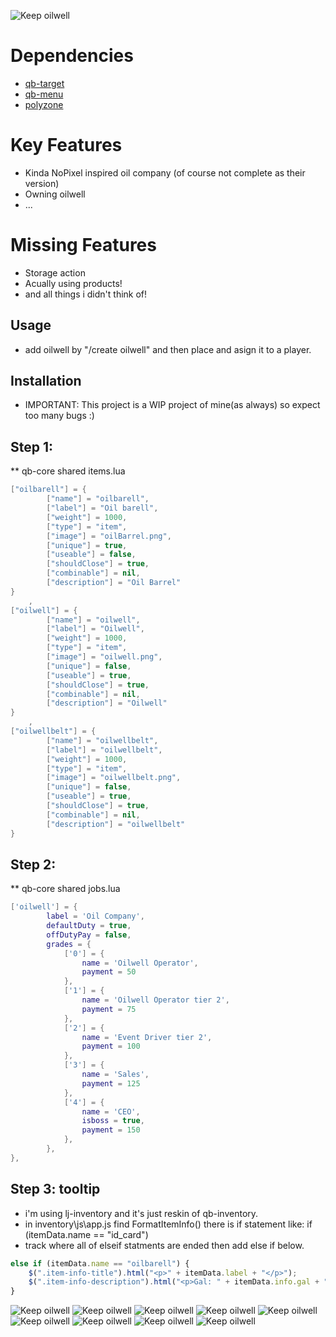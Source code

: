 ![Keep oilwell](https://raw.githubusercontent.com/swkeep/keep-oilwell/main/.github/images/banner2.png)

# Dependencies
* [qb-target](https://github.com/BerkieBb/qb-target)
* [qb-menu](https://github.com/qbcore-framework/qb-menu)
* [polyzone](https://github.com/qbcore-framework/PolyZone)

# Key Features
* Kinda NoPixel inspired oil company (of course not complete as their version)
* Owning oilwell
* ...

# Missing Features
* Storage action
* Acually using products!
* and all things i didn't think of! 

## Usage
* add oilwell by "/create oilwell" and then place and asign it to a player.

## Installation
* IMPORTANT: This project is a WIP project of mine(as always) so expect too many bugs :)

## Step 1:
** qb-core shared items.lua
```lua 
["oilbarell"] = {
		["name"] = "oilbarell",
		["label"] = "Oil barell",
		["weight"] = 1000,
		["type"] = "item",
		["image"] = "oilBarrel.png",
		["unique"] = true,
		["useable"] = false,
		["shouldClose"] = true,
		["combinable"] = nil,
		["description"] = "Oil Barrel"
}
	,
["oilwell"] = {
		["name"] = "oilwell",
		["label"] = "Oilwell",
		["weight"] = 1000,
		["type"] = "item",
		["image"] = "oilwell.png",
		["unique"] = false,
		["useable"] = true,
		["shouldClose"] = true,
		["combinable"] = nil,
		["description"] = "Oilwell"
}
	,
["oilwellbelt"] = {
		["name"] = "oilwellbelt",
		["label"] = "oilwellbelt",
		["weight"] = 1000,
		["type"] = "item",
		["image"] = "oilwellbelt.png",
		["unique"] = false,
		["useable"] = true,
		["shouldClose"] = true,
		["combinable"] = nil,
		["description"] = "oilwellbelt"
}
```
## Step 2:
** qb-core shared jobs.lua
```lua
['oilwell'] = {
        label = 'Oil Company',
        defaultDuty = true,
        offDutyPay = false,
        grades = {
            ['0'] = {
                name = 'Oilwell Operator',
                payment = 50
            },
            ['1'] = {
                name = 'Oilwell Operator tier 2',
                payment = 75
            },
            ['2'] = {
                name = 'Event Driver tier 2',
                payment = 100
            },
            ['3'] = {
                name = 'Sales',
                payment = 125
            },
            ['4'] = {
                name = 'CEO',
                isboss = true,
                payment = 150
            },
        },
},
```

## Step 3: tooltip

* i'm using lj-inventory and it's just reskin of qb-inventory.
* in inventory\js\app.js find FormatItemInfo() there is if statement like: if (itemData.name == "id_card")
* track where all of elseif statments are ended then add else if below.

```javascript
else if (itemData.name == "oilbarell") {
	$(".item-info-title").html("<p>" + itemData.label + "</p>");
	$(".item-info-description").html("<p>Gal: " + itemData.info.gal + "</p>" + "<p>Type: " + itemData.info.type + "</p>" + "<p>Octane: " + itemData.info.avg_gas_octane + "</p>");
}
```

![Keep oilwell](https://raw.githubusercontent.com/swkeep/keep-oilwell/main/.github/images/screenshots/2022-05-17-16_00_11-000275.jpg)
![Keep oilwell](https://raw.githubusercontent.com/swkeep/keep-oilwell/main/.github/images/screenshots/2022-05-17-16_00_18-000276.jpg)
![Keep oilwell](https://raw.githubusercontent.com/swkeep/keep-oilwell/main/.github/images/screenshots/2022-05-17-16_00_34-000277.jpg)
![Keep oilwell](https://raw.githubusercontent.com/swkeep/keep-oilwell/main/.github/images/screenshots/2022-05-17-16_00_46-000278.jpg)
![Keep oilwell](https://raw.githubusercontent.com/swkeep/keep-oilwell/main/.github/images/screenshots/2022-05-17-16_00_50-000279.jpg)
![Keep oilwell](https://raw.githubusercontent.com/swkeep/keep-oilwell/main/.github/images/screenshots/2022-05-17-16_01_04-000280.jpg)
![Keep oilwell](https://raw.githubusercontent.com/swkeep/keep-oilwell/main/.github/images/screenshots/2022-05-17-16_01_09-000281.jpg)
![Keep oilwell](https://raw.githubusercontent.com/swkeep/keep-oilwell/main/.github/images/screenshots/2022-05-17-16_01_11-000282.jpg)
![Keep oilwell](https://raw.githubusercontent.com/swkeep/keep-oilwell/main/.github/images/screenshots/2022-05-17-16_01_13-000283.jpg)


